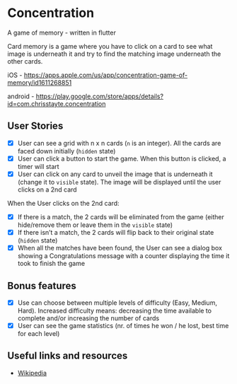# Concentration
A game of memory - written in flutter

Card memory is a game where you have to click on a card to see what image is underneath it and try to find the matching image underneath the other cards.

iOS - https://apps.apple.com/us/app/concentration-game-of-memory/id1611268851

android - https://play.google.com/store/apps/details?id=com.chrisstayte.concentration

## **User Stories**
- [X] User can see a grid with n x n cards (`n` is an integer). All the cards are faced down initially (`hidden` state)
- [X] User can click a button to start the game. When this button is clicked, a timer will start
- [X] User can click on any card to unveil the image that is underneath it (change it to `visible` state). The image will be displayed until the user clicks on a 2nd card

When the User clicks on the 2nd card:

- [X] If there is a match, the 2 cards will be eliminated from the game (either hide/remove them or leave them in the `visible` state)
- [X] If there isn’t a match, the 2 cards will flip back to their original state (`hidden` state)
- [X] When all the matches have been found, the User can see a dialog box showing a Congratulations message with a counter displaying the time it took to finish the game

## **Bonus features**

- [X] Use can choose between multiple levels of difficulty (Easy, Medium, Hard). Increased difficulty means: decreasing the time available to complete and/or increasing the number of cards
- [X] User can see the game statistics (nr. of times he won / he lost, best time for each level)

## **Useful links and resources**

- [Wikipedia](https://en.wikipedia.org/wiki/Concentration_(game))
